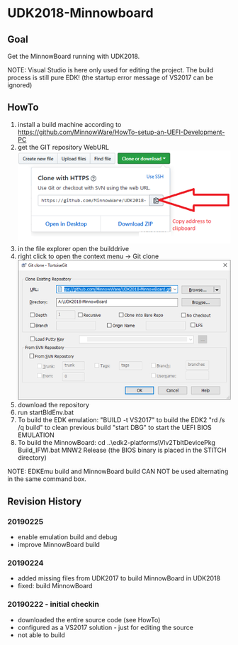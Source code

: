 # UDK2018-Minnowboard

## Goal
Get the MinnowBoard running with UDK2018.

NOTE: Visual Studio is here only used for editing the project. The build process is still pure EDK!
      (the startup error message of VS2017 can be ignored)

## HowTo
1. install a build machine according to https://github.com/MinnowWare/HowTo-setup-an-UEFI-Development-PC
2. get the GIT repository WebURL
  ![cloneimage](cloneaddr.png)
3. in the file explorer open the builddrive
4. right click to open the context menu -> Git clone
  ![cloneimage2](clonedest.png)
5. download the repository
6. run startBldEnv.bat
7. To build the EDK emulation:
       "BUILD -t VS2017" to build the EDK2
       "rd /s /q build" to clean previous build
       "start DBG" to start the UEFI BIOS EMULATION
8. To build the MinnowBoard:
		cd ..\edk2-platforms\Vlv2TbltDevicePkg
		Build_IFWI.bat MNW2 Release
		(the BIOS binary is placed in the STITCH directory)

NOTE: EDKEmu build and MinnowBoard build CAN NOT be used alternating in the
      same command box.

## Revision History

### 20190225
* enable emulation build and debug
* improve MinnowBoard build

### 20190224
* added missing files from UDK2017 to build MinnowBoard in UDK2018
* fixed: build MinnowBoard

### 20190222 - initial checkin
* downloaded the entire source code (see HowTo)
* configured as a VS2017 solution - just for editing the source
* not able to build
